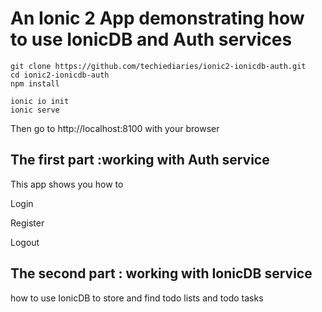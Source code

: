 # An Ionic 2 App demonstrating how to use IonicDB and Auth services

    git clone https://github.com/techiediaries/ionic2-ionicdb-auth.git
    cd ionic2-ionicdb-auth
    npm install

    ionic io init
    ionic serve

Then go to http://localhost:8100 with your browser    

## The first part :working with Auth service

This app shows you how to 

Login

Register

Logout     

## The second part : working with IonicDB service

how to use IonicDB to store and find todo lists and todo tasks

